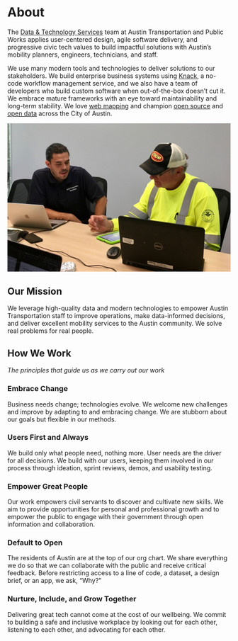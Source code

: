 # About

The [Data & Technology Services](https://austinmobility.io/) team at Austin Transportation and Public Works applies user-centered design, agile software delivery, and progressive civic tech values to build impactful solutions with Austin’s mobility planners, engineers, technicians, and staff.

We use many modern tools and technologies to deliver solutions to our stakeholders. We build enterprise business systems using [Knack](https://www.knack.com/), a no-code workflow management service, and we also have a team of developers who build custom software when out-of-the-box doesn’t cut it. We embrace mature frameworks with an eye toward maintainability and long-term stability. We love [web mapping](https://austin.maps.arcgis.com/home/search.html?restrict=false\&sortField=relevance\&sortOrder=desc\&searchTerm=owner%3A%22ATD\_Publisher%22#content) and champion [open source](https://github.com/orgs/cityofaustin/repositories?language=\&q=atd\&sort=\&type=all) and [open data](https://data.austintexas.gov/browse?Ownership\_Department-name=Austin+Transportation\&q=transportation) across the City of Austin.

![](.gitbook/assets/mateo-testing.jpeg)

## Our Mission

We leverage high-quality data and modern technologies to empower Austin Transportation staff to improve operations, make data-informed decisions, and deliver excellent mobility services to the Austin community. We solve real problems for real people.

## How We Work

_The principles that guide us as we carry out our work_

### Embrace Change

Business needs change; technologies evolve. We welcome new challenges and improve by adapting to and embracing change. We are stubborn about our goals but flexible in our methods.

### Users First and Always

We build only what people need, nothing more. User needs are the driver for all decisions. We build with our users, keeping them involved in our process through ideation, sprint reviews, demos, and usability testing.

### Empower Great People

Our work empowers civil servants to discover and cultivate new skills. We aim to provide opportunities for personal and professional growth and to empower the public to engage with their government through open information and collaboration.

### Default to Open

The residents of Austin are at the top of our org chart. We share everything we do so that we can collaborate with the public and receive critical feedback. Before restricting access to a line of code, a dataset, a design brief, or an app, we ask, “Why?”

### Nurture, Include, and Grow Together

Delivering great tech cannot come at the cost of our wellbeing. We commit to building a safe and inclusive workplace by looking out for each other, listening to each other, and advocating for each other.

